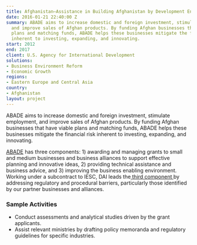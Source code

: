 ```yaml
---
title: Afghanistan—Assistance in Building Afghanistan by Development Enterprise (ABADE)
date: 2016-01-21 22:40:00 Z
summary: ABADE aims to increase domestic and foreign investment, stimulate employment,
  and improve sales of Afghan products. By funding Afghan businesses that have viable
  plans and matching funds, ABADE helps these businesses mitigate the financial risk
  inherent to investing, expanding, and innovating.
start: 2012
end: 2017
client: U.S. Agency for International Development
solutions:
- Business Environment Reform
- Economic Growth
regions:
- Eastern Europe and Central Asia
country:
- Afghanistan
layout: project
---
```


ABADE aims to increase domestic and foreign investment, stimulate employment, and improve sales of Afghan products. By funding Afghan businesses that have viable plans and matching funds, ABADE helps these businesses mitigate the financial risk inherent to investing, expanding, and innovating.

[ABADE][1] has three components: 1) awarding and managing grants to small and medium businesses and business alliances to support effective planning and innovative ideas, 2) providing technical assistance and business advice, and 3) improving the business enabling environment. Working under a subcontract to IESC, DAI leads the[ third component ][2]by addressing regulatory and procedural barriers, particularly those identified by our partner businesses and alliances.

###  Sample Activities

* Conduct assessments and analytical studies driven by the grant applicants.
* Assist relevant ministries by drafting policy memoranda and regulatory guidelines for specific industries.

[1]: http://www.abade.org/
[2]: http://www.usaid.gov/results-data/success-stories/afghan-carpets-brush-sales
